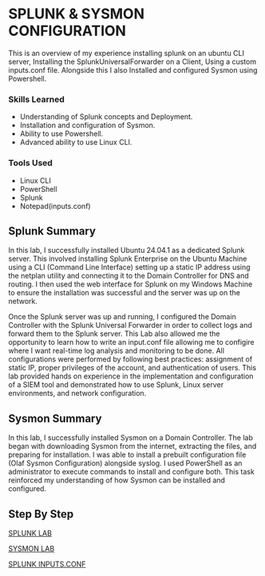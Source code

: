 # SPLUNK & SYSMON CONFIGURATION

This is an overview of my experience installing splunk on an ubuntu CLI server, Installing the SplunkUniversalForwarder on a Client, Using a custom inputs.conf file. Alongside this I also Installed and configured Sysmon using Powershell.

### Skills Learned
- Understanding of Splunk concepts and Deployment.
- Installation and configuration of Sysmon.
- Ability to use Powershell.
- Advanced ability to use Linux CLI.

### Tools Used

- Linux CLI
- PowerShell
- Splunk
- Notepad(inputs.conf)

## Splunk Summary
In this lab, I successfully installed Ubuntu 24.04.1 as a dedicated Splunk server. This involved installing Splunk Enterprise on the Ubuntu Machine using a CLI (Command Line Interface) setting up a static IP address using the netplan utility and connecting it to the Domain Controller for DNS and routing. I then used the web interface for Splunk on my Windows Machine to ensure the installation was successful and the server was up on the network.

Once the Splunk server was up and running, I  configured the Domain Controller with the Splunk Universal Forwarder in order to collect logs and forward them to the Splunk server. This Lab also allowed me the opportunity to learn how to write an input.conf file allowing me to configire where I want real-time log analysis and monitoring to be done. All configurations were performed by following best practices: assignment of static IP, proper privileges of the account, and authentication of users. This lab provided hands on experience in the implementation and configuration of a SIEM tool and demonstrated how to use Splunk, Linux server environments, and network configuration.

## Sysmon Summary
In this lab, I successfully installed Sysmon on a Domain Controller. The lab began with downloading Sysmon from the internet, extracting the files, and preparing for installation. I was able to install a prebuilt configuration file (Olaf Sysmon Configuration) alongside syslog. I used PowerShell as an administrator to execute commands to install and configure both. This task reinforced my understanding of how Sysmon can be installed and configured. 

## Step By Step

<a href="https://github.com/karamkamal1/Splunk_and_Sysmon_Configuration_/blob/cb72125f31c23e9d35888fa55200732d19dbb7c0/step_by-step_splunk_configuration.md">SPLUNK LAB</a>

<a href="https://github.com/karamkamal1/Splunk_and_Sysmon_Configuration_/blob/cb72125f31c23e9d35888fa55200732d19dbb7c0/step_by_step_sysmon_configuration.md">SYSMON LAB</a>

<a href="https://github.com/karamkamal1/Splunk_and_Sysmon_Configuration_/blob/3b9534c8fe3334d8e153ddc89ee9a8453fbae61d/Splunk_inputs_conf">SPLUNK INPUTS.CONF</a>

